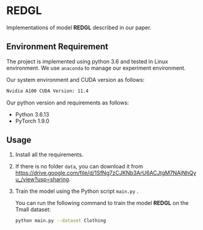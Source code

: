 # REDGL
Implementations of model **REDGL**  described in our paper.

## Environment Requirement

The project is implemented using python 3.6 and tested in Linux environment. We use ``anaconda`` to manage our experiment environment.

Our system environment and CUDA version as follows:

```bash
Nvidia A100 CUDA Version: 11.4
```

Our python version and requirements as follows:

- Python 3.6.13
- PyTorch 1.9.0

## Usage

1. Install all the requirements.

2. If there is no folder `data`, you can download it from https://drive.google.com/file/d/1SfNg7zCJKNb3ArU6ACJtgM7NAjNhQyu_/view?usp=sharing.

3. Train the model using the Python script `main.py` .

   You can run the following command to train the model **REDGL** on the Tmall dataset:

   ```bash
   python main.py --dataset Clothing
   ```
